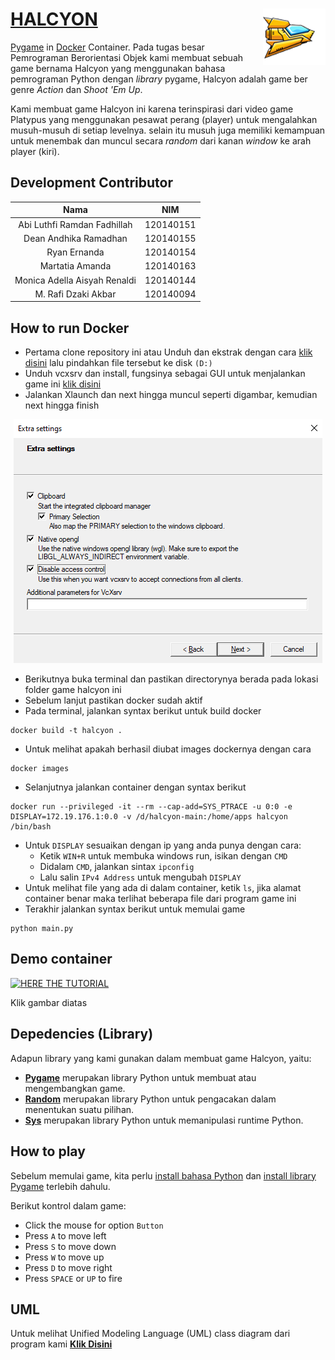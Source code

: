 # [HALCYON](https://github.com/ryan-ern/Halcyon) <img src="assets/player.png" align="right" />
[Pygame](https://www.pygame.org) in [Docker](https://www.docker.com/) Container.
Pada tugas besar Pemrograman Berorientasi Objek kami membuat sebuah game bernama Halcyon yang menggunakan bahasa pemrograman Python dengan _library_ pygame, Halcyon adalah game ber genre _Action_ dan _Shoot 'Em Up_.

Kami membuat game Halcyon ini karena terinspirasi dari video game Platypus yang menggunakan pesawat perang (player) untuk mengalahkan musuh-musuh di setiap levelnya. selain itu musuh juga memiliki kemampuan untuk menembak dan muncul secara _random_ dari kanan _window_ ke arah player (kiri). 

## Development Contributor
| Nama | NIM |
| :---: | :---: |
| Abi Luthfi Ramdan Fadhillah | 120140151 |
| Dean Andhika Ramadhan | 120140155 |
| Ryan Ernanda | 120140154 |
| Martatia Amanda | 120140163 |
| Monica Adella Aisyah Renaldi | 120140144 |
| M. Rafi Dzaki Akbar | 120140094 |

## How to run Docker
- Pertama clone repository ini atau Unduh dan ekstrak dengan cara [klik disini](https://github.com/ryan-ern/Docker-Halcyon/archive/refs/heads/main.zip) lalu pindahkan file tersebut ke disk `(D:)`
- Unduh vcxsrv dan install, fungsinya sebagai GUI untuk menjalankan game ini [klik disini](https://downloads.sourceforge.net/project/vcxsrv/vcxsrv/1.20.14.0/vcxsrv-64.1.20.14.0.installer.exe?ts=gAAAAABikM4htiS-mb2njw45IMlr5iPITdvV6w5QqC2tlvxcF5u9QUvHH742ZgREwNiP9q8K8-TvhIPFacna04QFFrmqVtzk7A%3D%3D&r=https%3A%2F%2Fsourceforge.net%2Fprojects%2Fvcxsrv%2Ffiles%2Flatest%2Fdownload)
- Jalankan Xlaunch dan next hingga muncul seperti digambar, kemudian next hingga finish
<div align="center"> 
<img src="assets/vcxsrv.png" alt="image can't be load" />
</div>

- Berikutnya buka terminal dan pastikan directorynya berada pada lokasi folder game halcyon ini
- Sebelum lanjut pastikan docker sudah aktif
- Pada terminal, jalankan syntax berikut untuk build docker
```
docker build -t halcyon .
```
- Untuk melihat apakah berhasil diubat images dockernya dengan cara
```
docker images
```
- Selanjutnya jalankan container dengan syntax berikut
```
docker run --privileged -it --rm --cap-add=SYS_PTRACE -u 0:0 -e DISPLAY=172.19.176.1:0.0 -v /d/halcyon-main:/home/apps halcyon /bin/bash
```
- Untuk `DISPLAY` sesuaikan dengan ip yang anda punya dengan cara:
  - Ketik `WIN+R` untuk membuka windows run, isikan dengan `CMD`
  - Didalam `CMD`, jalankan sintax `ipconfig`
  - Lalu salin `IPv4 Address` untuk mengubah `DISPLAY` 
- Untuk melihat file yang ada di dalam container, ketik `ls`, jika alamat container benar maka terlihat beberapa file dari program game ini
- Terakhir jalankan syntax berikut untuk memulai game
```
python main.py
```
## Demo container
[![HERE THE TUTORIAL](http://i3.ytimg.com/vi/3Sz1LUqCmW4/hqdefault.jpg)](https://youtu.be/3Sz1LUqCmW4)

Klik gambar diatas

## Depedencies (Library)
Adapun library yang kami gunakan dalam membuat game Halcyon, yaitu:
- **[Pygame](https://www.pygame.org)** merupakan library Python untuk membuat atau mengembangkan game.
- **[Random](https://docs.python.org/3/library/random.html)** merupakan library Python untuk pengacakan dalam menentukan suatu pilihan.
- **[Sys](https://docs.python.org/3/library/sys.html)** merupakan library Python untuk memanipulasi runtime Python.

## How to play
Sebelum memulai game, kita perlu [install bahasa Python](https://dqlab.id/cara-download-dan-install-python-pada-berbagai-sistem-operasi) dan [install library Pygame](https://www.nesabamedia.com/cara-instal-pygame-di-windows/) terlebih dahulu.

Berikut kontrol dalam game:
- Click the mouse for option `Button`
- Press `A` to move left
- Press `S` to move down
- Press `W` to move up
- Press `D` to move right
- Press `SPACE` or `UP` to fire

## UML
Untuk melihat Unified Modeling Language (UML) class diagram dari program kami **[Klik Disini](https://github.com/ryan-ern/Docker-Halcyon/blob/main/assets/UML.png)** 
